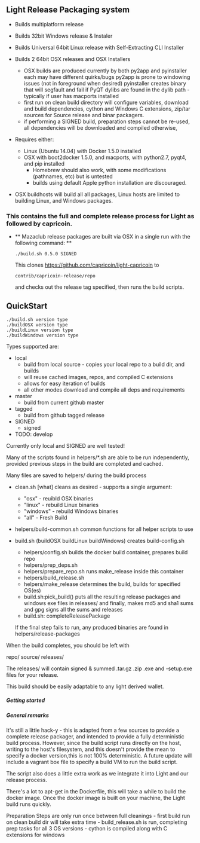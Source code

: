 ## Light Release Packaging system
 
 * Builds multiplatform release
 * Builds 32bit Windows release & Instaler 
 * Builds Universal 64bit Linux release with Self-Extracting CLI Installer 
 * Builds 2 64bit OSX releases and OSX Installers
   - OSX builds are produced currently by both py2app and pyinstaller
     each may have different quirks/bugs 
     py2app is prone to windowing issues (not in foreground when desired)
     pyinstaller creates binary that will segfault and fail if PyQT 
     dylibs are found in the dylib path - typically if user has macports installed
   - first run on clean build directory will configure variables, 
     download and build dependencies, cython and Windows C extensions, zip/tar sources for 
     Source release and binar packagers. 
   - if performing a SIGNED build, preparation steps cannot be re-used, all dependencies will be
     downloaded and compiled otherwise,

 * Requires either:
   - Linux (Ubuntu 14.04) with Docker 1.5.0 installed
   - OSX with boot2docker 1.5.0, and  macports, with python2.7, pyqt4, and pip installed
     - Homebrew should also work, with some modifications (pathnames, etc) but is untested
     - builds using default Apple python installation are discouraged. 

 * OSX buildhosts will build all all packages, Linux hosts are limited to building 
   Linux, and Windows packages. 

### This contains the full and complete release process for Light as followed by capricoin.

 * ** Mazaclub release packages are built via OSX in a single run with the following command: **
    ```
    ./build.sh 0.5.0 SIGNED
    ```
    This clones https://github.com/capricoin/light-capricoin to
    ```
    contrib/capricoin-release/repo
    ```
    and checks out the release tag specified, then runs the build scripts.

## QuickStart
   ```
   ./build.sh version type
   ./buildOSX version type
   ./buildLinux version type
   ./buildWindows version type
   ```

Types supported are:
 * local
   - build from local source - copies your local repo to a build dir, and builds
   - will reuse cached images, repos, and compiled C extensions 
   - allows for easy iteration of builds 
   - all other modes download and compile all deps and requirements
 * master
   - build from current github master
 * tagged
   - build from github tagged release
 * SIGNED
   - signed
 * TODO: develop

Currently only local and SIGNED are well tested!

Many of the scripts found in helpers/*.sh are able to be run independently, 
provided previous steps in the build are completed and cached. 

Many files are saved to helpers/ during the build process

 - clean.sh [what] 
   cleans as desired - supports a single argument:
     - "osx"      - reuibld OSX binaries
     - "linux"    - rebuild Linux binaries
     - "windows"  - rebuild Windows binaries
     - "all"      - Fresh Build


 - helpers/build-common.sh
   common functions for all helper scripts to use

 - build.sh (buildOSX buildLinux buildWindows)
   creates build-config.sh 
     - helpers/config.sh
   builds the docker build container,
   prepares build repo
     - helpers/prep_deps.sh
     - helpers/prepare_repo.sh
   runs make_release inside this container
     - helpers/build_release.sh
     - helpers/make_release
   determines the build, builds for specified OS(es)
     - build.sh:pick_build()
   puts all the resulting release packages and windows exe files in releases/
   and finally, makes md5 and sha1 sums and gpg signs all the sums and releases
     - build.sh: completeReleasePackage
 
   If the final step fails to run, any produced binaries are found in helpers/release-packages


When the build completes, you should be left with 


repo/
source/
releases/

The releases/ will contain signed & summed .tar.gz .zip  .exe and -setup.exe files for 
your release. 

This build should be easily adaptable to any light derived wallet. 



##### Getting started




##### General remarks

It's still a little hack-y - this is adapted from a few sources to provide a complete 
release packager, and intended to provide a fully deterministic build process. However, 
since the build script runs directly on the host, writing to the host's filesystem, 
and this doesn't provide the mean to specify a docker version,this is not 100% deterministic. 
A future update will include a vagrant box file to specify a build VM to run the build script.

The script also does a little extra work as we integrate it into Light and our release process.

There's a lot to apt-get in the Dockerfile, this will take a while to build 
the docker image. Once the docker image is built on your machine, the Light build 
runs quickly. 

Preparation Steps are only run once between full cleanings
    - first build run on clean build dir will take extra time
    - build_release.sh is run, completing prep tasks for all 3 OS versions
    - cython is compiled along with C extensions for windows
    
